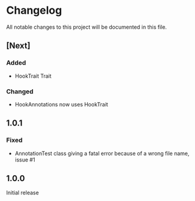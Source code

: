# Changelog
All notable changes to this project will be documented in this file.

## [Next]

### Added
- HookTrait Trait

### Changed
- HookAnnotations now uses HookTrait

## 1.0.1

### Fixed
- AnnotationTest class giving a fatal error because of a wrong file name, issue #1

## 1.0.0

Initial release
